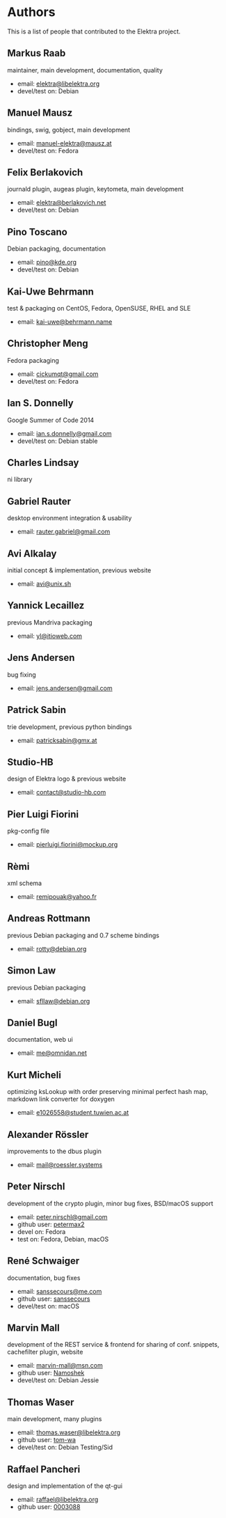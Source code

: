 # Authors

This is a list of people that contributed to the Elektra project.


## Markus Raab

maintainer, main development, documentation, quality

- email: elektra@libelektra.org
- devel/test on: Debian


## Manuel Mausz

bindings, swig, gobject, main development

- email: manuel-elektra@mausz.at
- devel/test on: Fedora


## Felix Berlakovich

journald plugin, augeas plugin, keytometa, main development

- email: elektra@berlakovich.net
- devel/test on: Debian


## Pino Toscano

Debian packaging, documentation

- email: pino@kde.org
- devel/test on: Debian


## Kai-Uwe Behrmann

test & packaging on CentOS, Fedora, OpenSUSE, RHEL and SLE

- email: kai-uwe@behrmann.name


## Christopher Meng

Fedora packaging

- email: cickumqt@gmail.com
- devel/test on: Fedora


## Ian S. Donnelly

Google Summer of Code 2014

- email: ian.s.donnelly@gmail.com
- devel/test on: Debian stable


## Charles Lindsay

ni library


## Gabriel Rauter

desktop environment integration & usability

- email: rauter.gabriel@gmail.com


## Avi Alkalay

initial concept & implementation, previous website

- email: avi@unix.sh


## Yannick Lecaillez

previous Mandriva packaging

- email: yl@itioweb.com


## Jens Andersen

bug fixing

- email: jens.andersen@gmail.com


## Patrick Sabin

trie development, previous python bindings

- email: patricksabin@gmx.at


## Studio-HB

design of Elektra logo & previous website

- email: contact@studio-hb.com


## Pier Luigi Fiorini

pkg-config file

- email: pierluigi.fiorini@mockup.org


## Rèmi

xml schema

- email: remipouak@yahoo.fr


## Andreas Rottmann

previous Debian packaging and 0.7 scheme bindings

- email: rotty@debian.org


## Simon Law

previous Debian packaging

- email: sfllaw@debian.org


## Daniel Bugl

documentation, web ui

- email: me@omnidan.net


## Kurt Micheli

optimizing ksLookup with order preserving minimal perfect hash map, markdown link converter for doxygen

- email: e1026558@student.tuwien.ac.at


## Alexander Rössler

improvements to the dbus plugin

- email: mail@roessler.systems


## Peter Nirschl

development of the crypto plugin, minor bug fixes, BSD/macOS support

- email: peter.nirschl@gmail.com
- github user: [petermax2](http://github.com/petermax2)
- devel on: Fedora
- test on: Fedora, Debian, macOS


## René Schwaiger

documentation, bug fixes

- email: sanssecours@me.com
- github user: [sanssecours](http://github.com/sanssecours)
- devel/test on: macOS


## Marvin Mall

development of the REST service & frontend for sharing of conf. snippets, cachefilter plugin, website

- email: marvin-mall@msn.com
- github user: [Namoshek](https://github.com/Namoshek)
- devel/test on: Debian Jessie


## Thomas Waser

main development, many plugins

- email: thomas.waser@libelektra.org
- github user: [tom-wa](https://github.com/tom-wa)
- devel/test on: Debian Testing/Sid


## Raffael Pancheri

design and implementation of the qt-gui

- email: raffael@libelektra.org
- github user: [0003088](https://github.com/0003088)

